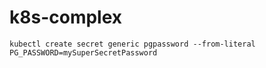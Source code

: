 # k8s-complex

```
kubectl create secret generic pgpassword --from-literal PG_PASSWORD=mySuperSecretPassword
```